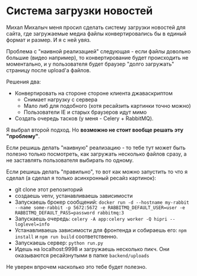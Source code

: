 # Система загрузки новостей

Михал Михалыч меня просил сделать систему загрузки новостей для сайта, где загружаемые медиа файлы конвертировались бы в единый формат и размер. И я с ней увяз.

Проблема с "наивной реализацией" следующая - если файлы довольно большие (видео например), то конвертирование будет происходить не моментально, и у пользователя будет браузер "долго загружать" страницу после upload'а файлов.

Решения два:

* Конвертировать на стороне стороне клиента джаваскриптом
    * Снимает нагрузку с сервера
    * Мало либ для подобного (хотя ресайзить картинки точно можно)
    * Пользователи IE и старых браузеров идут мимо
* Создать очередь тасков (у меня - Celery + RabbitMQ).

Я выбрал второй подход. Но **возможно не стоит вообще решать эту "проблему"**.

Если решишь делать "наивную" реализацию - то тебе тут может быть полезно только посмотреть, как загружать несколько файлов сразу, а не заставлять пользователя выбирать по одному.

Если решишь делать "правильно", то вот как можно запустить то что я сделал (а сделал я только асинхронный ресайз картинок):

* git clone этот репозиторий
* создаешь venv, устанавливаешь зависимости
* Запускаешь брокер сообщений: `docker run -d --hostname my-rabbit --name some-rabbit -p 5672:5672 -e RABBITMQ_DEFAULT_USER=user -e RABBITMQ_DEFAULT_PASS=password rabbitmq:3`
* Запускаешь очередь: `celery -A app:celery worker -Q hipri --loglevel=info`
* Устанавливаешь зависимости для фронтенда и собираешь его: `npm install` и `npm run build` соответственно.
* Запускаешь сервер: `python run.py`
* Идешь на localhost:9998 и загружаешь несколько пикч. Они оказываются ресайзнутыми в папке `backend/uploads`

Не уверен впрочем насколько это тебе будет полезно.
